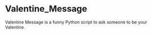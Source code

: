 # Valentine_Message
Valentine Message is a funny Python script to ask someone to be your Valentine.

